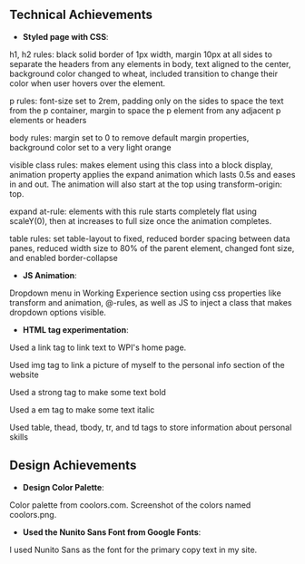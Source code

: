 ## Technical Achievements

- **Styled page with CSS**:

h1, h2 rules: black solid border of 1px width, margin 10px at all sides to separate the headers from any elements in body, text aligned to the center, background color changed to wheat, included transition to change their color when user hovers over the element.

p rules: font-size set to 2rem, padding only on the sides to space the text from the p container, margin to space the p element from any adjacent p elements or headers

body rules: margin set to 0 to remove default margin properties, background color set to a very light orange

visible class rules: makes element using this class into a block display, animation property applies the expand animation which lasts 0.5s and eases in and out. The animation will also start at the top using transform-origin: top.

expand at-rule: elements with this rule starts completely flat using scaleY(0), then at increases to full size once the animation completes.

table rules: set table-layout to fixed, reduced border spacing between data panes, reduced width size to 80% of the parent element, changed font size, and enabled border-collapse

- **JS Animation**:

Dropdown menu in Working Experience section using css properties like transform and animation, @-rules, as well as JS to inject a class that makes dropdown options visible.

- **HTML tag experimentation**:

Used a link tag to link text to WPI's home page.

Used img tag to link a picture of myself to the personal info section of the website

Used a strong tag to make some text bold

Used a em tag to make some text italic

Used table, thead, tbody, tr, and td tags to store information about personal skills

## Design Achievements

- **Design Color Palette**:

Color palette from coolors.com. Screenshot of the colors named coolors.png.

- **Used the Nunito Sans Font from Google Fonts**:

I used Nunito Sans as the font for the primary copy text in my site.
